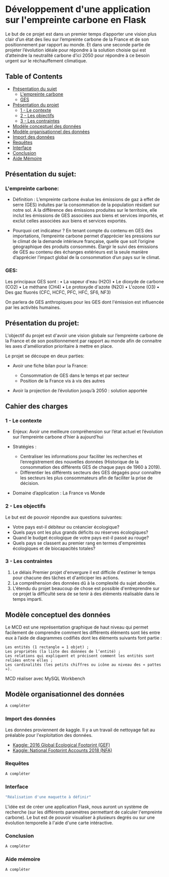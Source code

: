 <!-- Développement d'une application sur l'empreinte carbone en Flask -->
# Développement d'une application sur l'empreinte carbone en Flask
Le but de ce projet est dans un premier temps d’apporter une vision plus clair d’un état des lieu sur l’empreinte carbone de la France et de son positionnement par rapport au monde. Et dans une seconde partie de projeter l’évolution idéale pour répondre à la solution choisie qui est d’atteindre la neutralité carbone d’ici 2050 pour répondre à ce besoin urgent sur le réchauffement climatique.

## Table of Contents

* [Présentation du sujet](#présentation-du-sujet)
  * [L'empreinte carbone](#l-empreinte-carbone)
  * [GES](#GES)
* [Présentation du projet](#présentation-du-projet)
  * [1 - Le contexte](#contexte)
  * [2 - Les objectifs](#objectifs)
  * [3 - Les contraintes](#contraintes)
* [Modèle conceptuel des données](#MCD)
* [Modèle organisationnel des données](#MOD)
* [Import des données](#import)
* [Requêtes](#requetes)
* [Interface](#interface)
* [Conclusion](#conclusion)
* [Aide Mémoire](#memo)


<!-- Présentation du sujet: -->
## Présentation du sujet:

### L'empreinte carbone:
- Définition :
L’empreinte carbone évalue les émissions de gaz à effet de serre (GES) induites par la consommation de la population résidant sur notre sol.
A la différence des émissions produites sur le territoire, elle inclut les émissions de GES associées aux biens et services importés, et exclut celles associées aux biens et services exportés.

- Pourquoi cet indicateur ?
En tenant compte du contenu en GES des importations, l’empreinte carbone permet d’apprécier les pressions sur le climat de la demande intérieure française, quelle que soit l’origine géographique des produits consommés. Élargir le suivi des émissions de GES au contenu des échanges extérieurs est la seule manière d’apprécier l’impact global de la consommation d’un pays sur le climat. 

### GES:
Les principaux GES sont :
•	La vapeur d'eau (H2O)
•	Le dioxyde de carbone (CO2)
•	Le méthane (CH4)
•	Le protoxyde d'azote (N2O)
•	L'ozone (O3)
•	Des gaz fluorés (CFC, HCFC, PFC, HFC, SF6, NF3)

On parlera de GES anthropiques pour les GES dont l'émission est influencée par les activités humaines.


<!-- Présentation du projet: -->
## Présentation du projet:

L'objectif du projet est d'avoir une vision globale sur l’empreinte carbone de la France et de son positionnement par rapport au monde afin de connaitre les axes d'amélioration prioritaire à mettre en place.

Le projet se découpe en deux parties:

- Avoir une fiche bilan pour la France:
    * Consommation de GES dans le temps et par secteur
    * Position de la France vis à vis des autres

- Avoir la projection de l’évolution jusqu’à 2050 : solution apportée


<!-- Cahier des charges -->
## Cahier des charges

### 1 - Le contexte

- Enjeux: Avoir une meilleure compréhension sur l’état actuel et l’évolution sur l’empreinte carbone d’hier à aujourd’hui

- Stratégies : 
    * Centraliser les informations pour faciliter les recherches et l’enregistrement des nouvelles données (Historique de la consommation des différents GES de chaque pays de 1960 à 2019).
    * Différentier les différents secteurs des GES dégagés pour connaître les secteurs les plus consommateurs afin de faciliter la prise de décision.

- Domaine d’application : La France vs Monde


### 2 - Les objectifs

Le but est de pouvoir répondre aux questions suivantes:
* Votre pays est-il débiteur ou créancier écologique? 
* Quels pays ont les plus grands déficits ou réserves écologiques?
* Quand le budget écologique de votre pays est-il passé au rouge? 
* Quels pays se classent au premier rang en termes d'empreintes écologiques et de biocapacités totales? 


### 3 - Les contraintes

1. Le délais Premier projet d'envergure il est difficile d'estimer le temps pour chacune des tâches et d'anticiper les actions.
2. La compréhension des données dû à la complexité du sujet abordée. 
3. L'étendu du projet beaucoup de chose est possible d'entreprendre sur ce projet la difficulté sera de se tenir à des éléments réalisable dans le temps imparti.


<!-- Modèle conceptuel des données -->
## Modèle conceptuel des données

Le MCD est une représentation graphique de haut niveau qui permet facilement de comprendre comment les différents éléments sont liés entre eux à l’aide de diagrammes codifiés dont les éléments suivants font partie :

    Les entités (1 rectangle = 1 objet) ;
    Les propriétés (la liste des données de l’entité) ;
    Les relations qui expliquent et précisent comment les entités sont reliées entre elles ;
    Les cardinalités (les petits chiffres ou icône au niveau des « pattes »).

MCD réaliser avec MySQL Workbench

<!-- Modèle organisationnel des données -->
## Modèle organisationnel des données

```sh
A compléter
```


### Import des données

Les données proviennent de kaggle. Il y a un travail de nettoyage fait au préalable pour l'exploitation des données.
* [Kaggle: 2016 Global Ecological Footprint (GEF)](https://www.kaggle.com/footprintnetwork/ecological-footprint)
* [Kaggle: National Footprint Accounts 2018 (NFA)](https://www.kaggle.com/footprintnetwork/national-footprint-accounts-2018)

### Requêtes

```sh
A compléter
```

### Interface

```sh
"Réalisation d'une maquette à définir"
```
L'idée est de créer une application Flask, nous auront un système de recherche (sur les différents paramètres permettant de calculer l'empreinte carbone). Le but est de pouvoir visualiser à plusieurs degrés ou sur une évolution temporelle à l'aide d'une carte intéractive.


### Conclusion

```sh
A compléter
```

### Aide mémoire

```sh
A compléter
```



